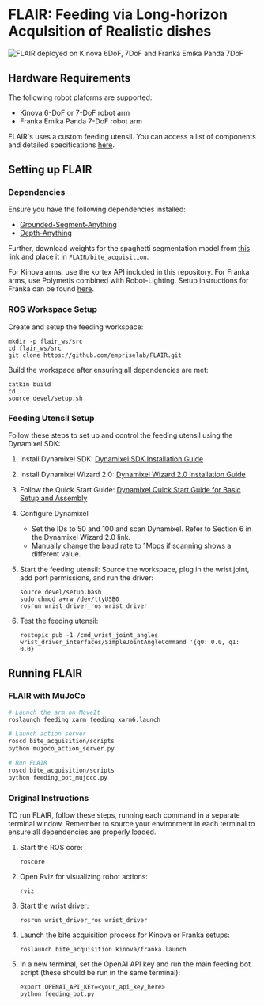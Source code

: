 # FLAIR: Feeding via Long-horizon AcquIsition of Realistic dishes

![FLAIR deployed on Kinova 6DoF, 7DoF and Franka Emika Panda 7DoF](assets/6.gif)

## Hardware Requirements

The following robot plaforms are supported:
- Kinova 6-DoF or 7-DoF robot arm
- Franka Emika Panda 7-DoF robot arm

FLAIR's uses a custom feeding utensil. You can access a list of components and detailed specifications [here](https://drive.google.com/drive/u/1/folders/1WjtiHdZtLfJFWJ-NYM1NFTaGlcZTuRHH).

## Setting up FLAIR

### Dependencies

Ensure you have the following dependencies installed:
- [Grounded-Segment-Anything](https://github.com/IDEA-Research/Grounded-Segment-Anything)
- [Depth-Anything](https://github.com/LiheYoung/Depth-Anything)

Further, download weights for the spaghetti segmentation model from [this link](https://drive.google.com/file/d/1MCgjYcFv6nTxO-e3mlMtdZIzmOgu3rNb/view?usp=sharing) and place it in `FLAIR/bite_acquisition`.

For Kinova arms, use the kortex API included in this repository. For Franka arms, use Polymetis combined with Robot-Lighting. Setup instructions for Franka can be found [here](https://github.com/jhejna/robot-lightning).

### ROS Workspace Setup

Create and setup the feeding workspace:
```
mkdir -p flair_ws/src
cd flair_ws/src
git clone https://github.com/empriselab/FLAIR.git
```

Build the workspace after ensuring all dependencies are met:
```
catkin build
cd ..
source devel/setup.sh
```

### Feeding Utensil Setup

Follow these steps to set up and control the feeding utensil using the Dynamixel SDK:

1. Install Dynamixel SDK: [Dynamixel SDK Installation Guide](https://emanual.robotis.com/docs/en/software/dynamixel/dynamixel_sdk/download/#repository)

2. Install Dynamixel Wizard 2.0: [Dynamixel Wizard 2.0 Installation Guide](https://emanual.robotis.com/docs/en/software/dynamixel/dynamixel_wizard2/)

3. Follow the Quick Start Guide: [Dynamixel Quick Start Guide for Basic Setup and Assembly](https://emanual.robotis.com/docs/en/dxl/dxl-quick-start-guide/)

4. Configure Dynamixel
   - Set the IDs to 50 and 100 and scan Dynamixel. Refer to Section 6 in the Dynamixel Wizard 2.0 link.
   - Manually change the baud rate to 1Mbps if scanning shows a different value.

5. Start the feeding utensil: Source the workspace, plug in the wrist joint, add port permissions, and run the driver:
   ```
   source devel/setup.bash
   sudo chmod a+rw /dev/ttyUSB0
   rosrun wrist_driver_ros wrist_driver
   ```

6. Test the feeding utensil:
   ```
   rostopic pub -1 /cmd_wrist_joint_angles wrist_driver_interfaces/SimpleJointAngleCommand '{q0: 0.0, q1: 0.0}'
   ```

## Running FLAIR

### FLAIR with MuJoCo
```bash
# Launch the arm on MoveIt
roslaunch feeding_xarm feeding_xarm6.launch

# Launch action server
roscd bite_acquisition/scripts
python mujoco_action_server.py

# Run FLAIR
roscd bite_acquisition/scripts
python feeding_bot_mujoco.py
```

### Original Instructions

TO run FLAIR, follow these steps, running each command in a separate terminal window. Remember to source your environment in each terminal to ensure all dependencies are properly loaded.

1. Start the ROS core:
   ```
   roscore
   ```

2. Open Rviz for visualizing robot actions:
   ```
   rviz
   ```

3. Start the wrist driver:
   ```
   rosrun wrist_driver_ros wrist_driver
   ```

4. Launch the bite acquisition process for Kinova or Franka setups:
   ```
   roslaunch bite_acquisition kinova/franka.launch
   ```

5. In a new terminal, set the OpenAI API key and run the main feeding bot script (these should be run in the same terminal):
   ```
   export OPENAI_API_KEY=<your_api_key_here>
   python feeding_bot.py
   ```
